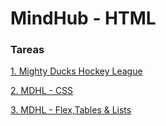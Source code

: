 # MindHub - HTML

### Tareas

[1. Mighty Ducks Hockey League](https://github.com/DVs07/MindHub-HTML/tree/main/m1task1) 

[2. MDHL - CSS](https://github.com/DVs07/MindHub-HTML/tree/main/task2)

[3. MDHL - Flex,Tables & Lists](https://github.com/DVs07/MindHub-HTML/tree/main/task3)
